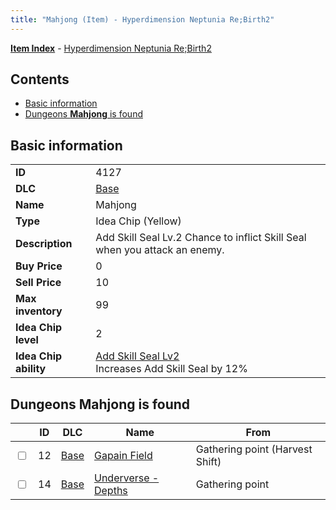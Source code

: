 ```yaml
---
title: "Mahjong (Item) - Hyperdimension Neptunia Re;Birth2"
---
```


[**Item Index**](/neptunia/rb2/item/index.html) - [Hyperdimension Neptunia Re;Birth2](/neptunia/rb2)

## Contents

- [Basic information](#basic-information)
- [Dungeons **Mahjong** is found](#dungeons-mahjong-is-found)

## Basic information

|   |   |
| -- | -- |
| **ID** | 4127 |
| **DLC** | [Base](/neptunia/rb2/dlc/0-base.html) |
| **Name** | Mahjong |
| **Type** | Idea Chip (Yellow) |
| **Description** | Add Skill Seal Lv.2 Chance to inflict Skill Seal when you attack an enemy. |
| **Buy Price** | 0 |
| **Sell Price** | 10 |
| **Max inventory** | 99 |
| **Idea Chip level** | 2 |
| **Idea Chip ability** | [Add Skill Seal Lv2](/neptunia/rb2/ability/0-9526-add-skill-seal-lv2.html)<br />Increases Add Skill Seal by 12% |

## Dungeons **Mahjong** is found

|    | ID | DLC | Name | From |
| -- | -- | --- | ---- | ---- |
| <input type="checkbox" id="rb2-dungeon-0-12" class="trackbox" /> | 12 | [Base](/neptunia/rb2/dlc/0-base.html) | [Gapain Field](/neptunia/rb2/dungeon/0-12-gapain-field.html) | Gathering point (Harvest Shift) |
| <input type="checkbox" id="rb2-dungeon-0-14" class="trackbox" /> | 14 | [Base](/neptunia/rb2/dlc/0-base.html) | [Underverse - Depths](/neptunia/rb2/dungeon/0-14-underverse-depths.html) | Gathering point |